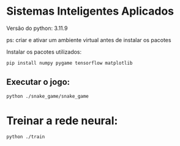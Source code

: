 # Sistemas Inteligentes Aplicados

Versão do python: 3.11.9

ps: criar e ativar um ambiente virtual antes de instalar os pacotes

Instalar os pacotes utilizados:

```bash
pip install numpy pygame tensorflow matplotlib
```

## Executar o jogo:

```bash
python ./snake_game/snake_game
```

# Treinar a rede neural:

```bash
python ./train
```